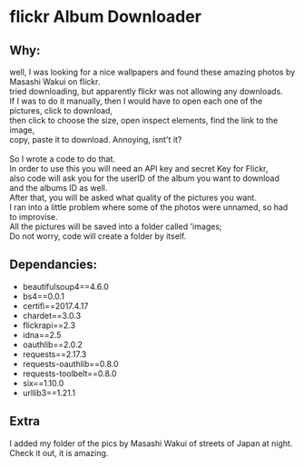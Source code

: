 # flickr Album Downloader
## Why:
well, I was looking for a nice wallpapers and found these amazing photos by Masashi Wakui on flickr. </br>
tried downloading, but apparently flickr was not allowing any downloads.</br>
If I was to do it manually, then I would have to open each one of the pictures, click to download, </br>
then click to choose the size, open inspect elements, find the link to the image, </br>
copy, paste it to download. Annoying, isnt't it?</br>
</br>
So I wrote a code to do that. </br>
In order to use this you will need an API key and secret Key for Flickr, </br>
also code will ask you for the userID of the album you want to download and the albums ID as well. </br>
After that, you will be asked what quality of the pictures you want. </br>
I ran into a little problem where some of the photos were unnamed, so had to improvise. </br>
All the pictures will be saved into a folder called 'images; </br>
Do not worry, code will create a folder by itself. 

## Dependancies:
- beautifulsoup4==4.6.0
- bs4==0.0.1
- certifi==2017.4.17
- chardet==3.0.3
- flickrapi==2.3
- idna==2.5
- oauthlib==2.0.2
- requests==2.17.3
- requests-oauthlib==0.8.0
- requests-toolbelt==0.8.0
- six==1.10.0
- urllib3==1.21.1

## Extra
I added my folder of the pics by Masashi Wakui of streets of Japan at night. Check it out, it is amazing. 
